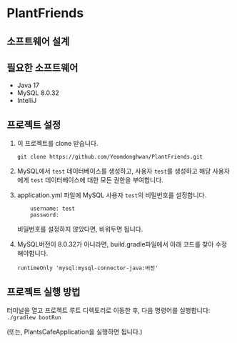 # PlantFriends

## 소프트웨어 설계 

## 필요한 소프트웨어
- Java 17
- MySQL 8.0.32
- IntelliJ

## 프로젝트 설정
1. 이 프로젝트를 clone 받습니다.
   ```
   git clone https://github.com/Yeomdonghwan/PlantFriends.git
   ```
2. MySQL에서 `test` 데이터베이스를 생성하고, 사용자 `test`를 생성하고 해당 사용자에게 `test` 데이터베이스에 대한 모든 권한을 부여합니다.
3. application.yml 파일에 MySQL 사용자 `test`의 비밀번호를 설정합니다.
   ```
       username: test
       password:
   ```
   비밀번호를 설정하지 않았다면, 비워두면 됩니다.
4. MySQL버전이 8.0.32가 아니라면, build.gradle파일에서 아래 코드를 찾아 수정해야합니다.

   `runtimeOnly 'mysql:mysql-connector-java:버전'`

## 프로젝트 실행 방법
터미널을 열고 프로젝트 루트 디렉토리로 이동한 후, 다음 명령어를 실행합니다:
`./gradlew bootRun`

(또는, PlantsCafeApplication을 실행하면 됩니다.)